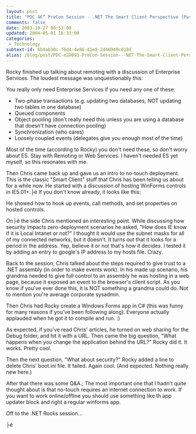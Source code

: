 ```yaml
---
layout: post
title: "PDC â€“ PreCon Session - .NET The Smart Client Perspective (Part 5)"
comments: false
date: 2003-10-27 00:53:00
updated: 2004-05-01 16:33:00
categories:
 - Technology
subtext-id: 6b4ab30c-f6d4-4e86-81e8-2d46949c018d
alias: /blog/post/PDC-e28093-PreCon-Session---NET-The-Smart-Client-Perspective-(Part-5).aspx
---
```



Rocky finished up talking about remoting with a discussion of Enterprise Services. The loudest message was unquestionably this:

You really only need Enterprise Services if you need any one of these:

  * Two-phase transactions (e.g. updating two databases, NOT updating two tables in one database)
  * Queued components
  * Object pooiling (don't really need this unless you are using a database that doesn't have connection pooling)
  * Synchronization (who cares)
  * Loosely coupled events (delegates give you enough most of the time)

Most of the time (according to Rocky) you don't need these, so don't worry about ES. Stay with Remoting or Web Services. I haven't needed ES yet myself, so this resonates with me.

Then Chris came back up and gave us an intro to no-touch deployment. This is the classic "Smart Client" stuff that Chris has been telling us about for a while now. He started with a discussion of hosting WinForms controls in IE5.01+.├é If you don't know already, it looks like this:

He showed how to hook up events, call methods, and set properties on hosted controls.

On├é the side Chris mentioned an interesting point. While discussing how security impacts zero-deployment scenarios he asked, "How does IE know if it is Local Intanet or not?" I thought it would use the subnet masks for all of my connected networks, but it doesn't. It turns out that it looks for a period in the address. Yep, believe it or not that's how it decides. I tested it by adding an entry to google's IP address to my hosts file. Crazy.

Back to the session, Chris talked about the steps required to give trust to a .NET assembly (in order to make events work). In his made up scenario, his grandma needed to give full control to an assembly he was hosting in a web page, because it exposed an event to the browser's client script. As you know if you've ever done this, it is NOT something a grandma could do. Not to mention you're average corporate sysadmin.

Then Chris had Rocky create a Windows Forms app in C# (this was funny for many reasons if you've been following along). Everyone actually applauded when he got it to compile and run. :)

As expected, if you've read Chris' articles, he turned on web sharing for the Debug folder, and hit it with a URL. Then came the big question, "What happens when you change the application behind the URL?" Rocky did it. It works. Pretty cool.

Then the next question, "What about security?" Rocky added a line to delete Chris' boot.ini file. It failed. Again cool. (And expected. Nothing really new here.)

After that there was some Q&A.; The most important one that I hadn't quite thought about is that no-touch requires an internet connection to work. If you want to work online/offline you should use something like th app updater block and right a regular winforms app.

Off to the .NET Rocks session...

├é 
